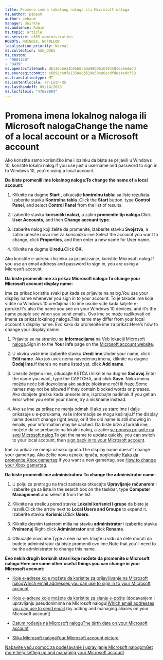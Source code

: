 ```yaml
---
title: Promena imena lokalnog naloga ili Microsoft naloga
ms.author: pebaum
author: pebaum
manager: mnirkhe
ms.audience: Admin
ms.topic: article
ms.service: o365-administration
ROBOTS: NOINDEX, NOFOLLOW
localization_priority: Normal
ms.collection: Adm_O365
ms.custom:
- "9001440"
- "3439"
ms.openlocfilehash: db13ecbe31b9bb0ca4a98b061619358c6c5edadd
ms.sourcegitcommit: c6692ce0fa1358ec3529e59ca0ecdfdea4cdc759
ms.translationtype: MT
ms.contentlocale: sr-Latn-RS
ms.lasthandoff: 09/14/2020
ms.locfileid: "47682804"
---
```

# <a name="change-the-name-of-a-local-account-or-a-microsoft-account"></a><span data-ttu-id="e32f5-102">Promena imena lokalnog naloga ili Microsoft naloga</span><span class="sxs-lookup"><span data-stu-id="e32f5-102">Change the name of a local account or a Microsoft account</span></span>

<span data-ttu-id="e32f5-103">Ako koristite samo korisničko ime i lozinku da biste se prijavili u Windows 10, koristite lokalni nalog.</span><span class="sxs-lookup"><span data-stu-id="e32f5-103">If you use just a username and password to sign in to Windows 10, you're using a local account.</span></span> 

<span data-ttu-id="e32f5-104">**Da biste promenili ime lokalnog naloga**:</span><span class="sxs-lookup"><span data-stu-id="e32f5-104">**To change the name of a local account**:</span></span>

1. <span data-ttu-id="e32f5-105">Kliknite na dugme **Start** , otkucajte **kontrolnu tablu**i sa liste rezultata izaberite stavku **Kontrolna tabla** .</span><span class="sxs-lookup"><span data-stu-id="e32f5-105">Click the **Start** button, type **Control Panel**, and select **Control Panel** from the list of results.</span></span>

2. <span data-ttu-id="e32f5-106">Izaberite stavku **korisnički nalozi**, a zatim **promenite tip naloga**.</span><span class="sxs-lookup"><span data-stu-id="e32f5-106">Click **User Accounts**, and then **Change account type**.</span></span>

3. <span data-ttu-id="e32f5-107">Izaberite nalog koji želite da promenite, izaberite stavku **Svojstva**, a zatim unesite novo ime za korisničko ime.</span><span class="sxs-lookup"><span data-stu-id="e32f5-107">Select the account you want to change, click **Properties**, and then enter a new name for User name.</span></span>

4. <span data-ttu-id="e32f5-108">Kliknite na dugme **U redu**.</span><span class="sxs-lookup"><span data-stu-id="e32f5-108">Click **OK**.</span></span>

<span data-ttu-id="e32f5-109">Ako koristite e-adresu i lozinku za prijavljivanje, koristite Microsoft nalog.</span><span class="sxs-lookup"><span data-stu-id="e32f5-109">If you use an email address and password to sign in, you are using a Microsoft account.</span></span>

<span data-ttu-id="e32f5-110">**Da biste promenili ime za prikaz Microsoft naloga**:</span><span class="sxs-lookup"><span data-stu-id="e32f5-110">**To change your Microsoft account display name**:</span></span>

<span data-ttu-id="e32f5-111">Ime za prikaz koristite svaki put kada se prijavite na nalog.</span><span class="sxs-lookup"><span data-stu-id="e32f5-111">You use your display name whenever you sign in to your account.</span></span> <span data-ttu-id="e32f5-112">To je takođe ime koje vidite na Windows 10 uređajima i to ime osobe vide kada šaljete e-poruke.</span><span class="sxs-lookup"><span data-stu-id="e32f5-112">It's also the name you see on your Windows 10 devices, and it's the name people see when you send emails.</span></span> <span data-ttu-id="e32f5-113">Ovo ime se može razlikovati od imena za prikaz lokalnog naloga.</span><span class="sxs-lookup"><span data-stu-id="e32f5-113">This name may differ from your local account's display name.</span></span> <span data-ttu-id="e32f5-114">Evo kako da promenite ime za prikaz:</span><span class="sxs-lookup"><span data-stu-id="e32f5-114">Here's how to change your display name:</span></span>

1. <span data-ttu-id="e32f5-115">Prijavite se na stranicu sa **informacijama** na [Veb lokaciji Microsoft naloga](https://account.microsoft.com/).</span><span class="sxs-lookup"><span data-stu-id="e32f5-115">Sign in to the **Your info** page on the [Microsoft account website](https://account.microsoft.com/).</span></span>

2. <span data-ttu-id="e32f5-116">U okviru vaše ime izaberite stavku **Uredi ime**.</span><span class="sxs-lookup"><span data-stu-id="e32f5-116">Under your name, click **Edit name**.</span></span> <span data-ttu-id="e32f5-117">Ako još uvek nema navedenog imena, kliknite na dugme **Dodaj ime**.</span><span class="sxs-lookup"><span data-stu-id="e32f5-117">If there’s no name listed yet, click **Add name**.</span></span> 

3. <span data-ttu-id="e32f5-118">Unesite željeno ime, otkucajte KETČA i kliknite na dugme **Sačuvaj**.</span><span class="sxs-lookup"><span data-stu-id="e32f5-118">Enter the name you want, type the CAPTCHA, and click **Save**.</span></span> <span data-ttu-id="e32f5-119">Neka imena možda neće biti dozvoljena ako sadrže blokirane reči ili fraze.</span><span class="sxs-lookup"><span data-stu-id="e32f5-119">Some names may not be allowed if they contain blocked words or phrases.</span></span> <span data-ttu-id="e32f5-120">Ako dobijete grešku kada unesete ime, isprobajte nadimak.</span><span class="sxs-lookup"><span data-stu-id="e32f5-120">If you get an error when you enter your name, try a nickname instead.</span></span>

4. <span data-ttu-id="e32f5-121">Ako se ime za prikaz ne menja odmah ili ako se staro ime i dalje prikazuje u e-porukama, vaše informacije se mogu keširaju.</span><span class="sxs-lookup"><span data-stu-id="e32f5-121">If the display name doesn't change right away, or if the old name is still showing in emails, your information may be cached.</span></span> <span data-ttu-id="e32f5-122">Da biste brzo ažurirali ime, možete da se prebacite na lokalni nalog, a zatim [se ponovo prijavite na svoj Microsoft nalog](https://account.microsoft.com/).</span><span class="sxs-lookup"><span data-stu-id="e32f5-122">To get the name to update quickly, you can switch to your local account, then [sign back in to your Microsoft account](https://account.microsoft.com/).</span></span>

<span data-ttu-id="e32f5-123">Ime za prikaz ne menja oznaku igrača.</span><span class="sxs-lookup"><span data-stu-id="e32f5-123">The display name doesn't change your gamertag.</span></span> <span data-ttu-id="e32f5-124">Ako želite novu oznaku igrača, pogledajte [Kako da promenite Xbox gemertag](https://support.xbox.com/id-ID/account-management/change-xbox-live-gamertag).</span><span class="sxs-lookup"><span data-stu-id="e32f5-124">If you want a new gamertag, see [How to change your Xbox gamertag](https://support.xbox.com/id-ID/account-management/change-xbox-live-gamertag).</span></span>

<span data-ttu-id="e32f5-125">**Da biste promenili ime administratora**:</span><span class="sxs-lookup"><span data-stu-id="e32f5-125">**To change the administrator name**:</span></span>

1. <span data-ttu-id="e32f5-126">U polju za pretragu na traci zadataka otkucajte **Upravljanje računarom** i izaberite ga sa liste.</span><span class="sxs-lookup"><span data-stu-id="e32f5-126">In the search box on the taskbar, type **Computer Management** and select it from the list.</span></span>

2. <span data-ttu-id="e32f5-127">Kliknite na strelicu pored stavke **Lokalni korisnici i grupe** da biste je razvili.</span><span class="sxs-lookup"><span data-stu-id="e32f5-127">Click the arrow next to **Local Users and Groups** to expand it.</span></span> <span data-ttu-id="e32f5-128">Izaberite stavku **Korisnici**.</span><span class="sxs-lookup"><span data-stu-id="e32f5-128">Click **Users**.</span></span>

3. <span data-ttu-id="e32f5-129">Kliknite desnim tasterom miša na stavku **administrator** i izaberite stavku **Preimenuj**.</span><span class="sxs-lookup"><span data-stu-id="e32f5-129">Right-click **Administrator** and click **Rename**.</span></span>

4. <span data-ttu-id="e32f5-130">Otkucajte novo ime.</span><span class="sxs-lookup"><span data-stu-id="e32f5-130">Type a new name.</span></span> <span data-ttu-id="e32f5-131">Imajte u vidu da ćete morati da budete administrator da biste promenili ovo ime.</span><span class="sxs-lookup"><span data-stu-id="e32f5-131">Note that you'll need to be the administrator to change this name.</span></span>

<span data-ttu-id="e32f5-132">**Evo nekih drugih korisnih stvari koje možete da promenite u Microsoft nalogu**:</span><span class="sxs-lookup"><span data-stu-id="e32f5-132">**Here are some other useful things you can change in your Microsoft account**:</span></span>

- [<span data-ttu-id="e32f5-133">Koje e-adrese koje možete da koristite za prijavljivanje na Microsoft nalog</span><span class="sxs-lookup"><span data-stu-id="e32f5-133">Which email addresses you can use to sign in to your Microsoft account</span></span>](https://support.microsoft.com/help/4026162)

- <span data-ttu-id="e32f5-134">[Koje e-adrese koje možete da koristite za slanje e-pošte](https://support.microsoft.com/help/12407) (dodavanjem i upravljanju pseudonimima na Microsoft nalogu)</span><span class="sxs-lookup"><span data-stu-id="e32f5-134">[Which email addresses you can use to send email](https://support.microsoft.com/help/12407) (by adding and managing aliases on your Microsoft account)</span></span>

- [<span data-ttu-id="e32f5-135">Datum rođenja na Microsoft nalogu</span><span class="sxs-lookup"><span data-stu-id="e32f5-135">The birth date on your Microsoft account</span></span>](https://support.microsoft.com/help/12411)

- [<span data-ttu-id="e32f5-136">Slika Microsoft naloga</span><span class="sxs-lookup"><span data-stu-id="e32f5-136">Your Microsoft account picture</span></span>](https://support.microsoft.com/help/4026790)

[<span data-ttu-id="e32f5-137">Nabavite veću pomoć za podešavanje i upravljanje Microsoft nalogom</span><span class="sxs-lookup"><span data-stu-id="e32f5-137">Get more help setting up and managing your Microsoft account</span></span>](https://support.microsoft.com/hub/4294457/microsoft-account-help#manage-account)